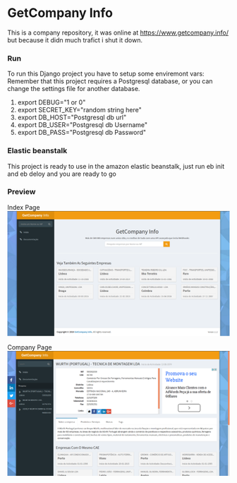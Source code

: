 # GetCompany Info
This is a company repository, it was online at https://www.getcompany.info/ but because it didn much trafict i shut it down.

### Run

To run this Django project you have to setup some enviremont vars:
Remember that this project requires a Postgresql database, or you can change the settings file for another database.

1. export DEBUG="1 or 0"
2. export SECRET_KEY="random string here"
3. export DB_HOST="Postgresql db url"
4. export DB_USER="Postgresql db Username"
5. export DB_PASS="Postgresql db Password"

### Elastic beanstalk
This project is ready to use in the amazon elastic beanstalk, just run eb init and eb deloy <name> and you are ready to go

### Preview
Index Page
![index page](https://raw.githubusercontent.com/G4brym/GetCompany.info/master/img1.png)

Company Page
![company page](https://raw.githubusercontent.com/G4brym/GetCompany.info/master/img2.png)
